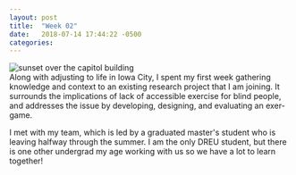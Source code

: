 ```yaml
---
layout: post
title:  "Week 02"
date:   2018-07-14 17:44:22 -0500
categories:
---
```

![sunset over the capitol building](week01.jpg)
<br>
Along with adjusting to life in Iowa City, I spent my first week gathering knowledge and context to an existing research project that I am joining. It surrounds the implications of lack of accessible exercise for blind people, and addresses the issue by developing, designing, and evaluating an exer-game.

I met with my team, which is led by a graduated master's student who is leaving halfway through the summer. I am the only DREU student, but there is one other undergrad my age working with us so we have a lot to learn together!
